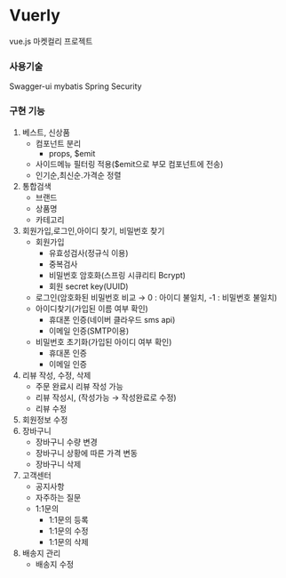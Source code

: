 # Vuerly
vue.js 마켓컬리 프로젝트

### 사용기술
Swagger-ui
mybatis
Spring Security

### 구현 기능
1. 베스트, 신상품
    - 컴포넌트 분리
        - props, $emit
    - 사이드메뉴 필터링 적용($emit으로 부모 컴포넌트에 전송)
    - 인기순,최신순.가격순 정렬
2. 통합검색
    - 브랜드
    - 상품명
    - 카테고리
3. 회원가입,로그인,아이디 찾기, 비밀번호 찾기
    - 회원가입
        - 유효성검사(정규식 이용)
        - 중복검사
        - 비밀번호 암호화(스프링 시큐리티 Bcrypt)
        - 회원 secret key(UUID)
    - 로그인(암호화된 비밀번호 비교 → 0 : 아이디 불일치, -1 : 비밀번호 불일치)
    - 아이디찾기(가입된 이름 여부 확인)
        - 휴대폰 인증(네이버 클라우드 sms api)
        - 이메일 인증(SMTP이용)
    - 비밀번호 초기화(가입된 아이디 여부 확인)
        - 휴대폰 인증
        - 이메일 인증
4. 리뷰 작성, 수정, 삭제
    - 주문 완료시 리뷰 작성 가능
    - 리뷰 작성시, (작성가능 → 작성완료로 수정)
    - 리뷰 수정
5. 회원정보 수정
6. 장바구니
    - 장바구니 수량 변경
    - 장바구니 상황에 따른 가격 변동
    - 장바구니 삭제
7. 고객센터
    - 공지사항
    - 자주하는 질문
    - 1:1문의
        - 1:1문의 등록
        - 1:1문의 수정
        - 1:1문의 삭제
8. 배송지 관리
    - 배송지 수정
